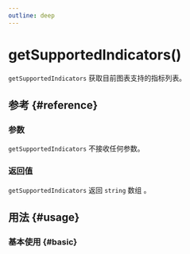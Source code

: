 ```yaml
---
outline: deep
---
```


# getSupportedIndicators()
`getSupportedIndicators` 获取目前图表支持的指标列表。

## 参考 {#reference}
<!-- @include: @/@views/api/references/chart/getSupportedIndicators.md -->

### 参数
`getSupportedIndicators` 不接收任何参数。

### 返回值
`getSupportedIndicators` 返回 `string` 数组 。

## 用法 {#usage}
<script setup>
import GetSupportedIndicators from '../../@views/api/samples/getSupportedIndicators/index.vue'
</script>

### 基本使用 {#basic}
<GetSupportedIndicators />